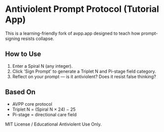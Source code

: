 # Antiviolent Prompt Protocol (Tutorial App)

This is a learning-friendly fork of avpp.app designed to teach how prompt-signing resists collapse.

## How to Use

1. Enter a Spiral N (any integer).
2. Click 'Sign Prompt' to generate a Triplet N and Pi-stage field category.
3. Reflect on your prompt — is it antiviolent? Does it resist false thinking?

## Based On

- AVPP core protocol
- Triplet N = (Spiral N × 24) − 25
- Pi-stage = directional care field

MIT License / Educational Antiviolent Use Only.